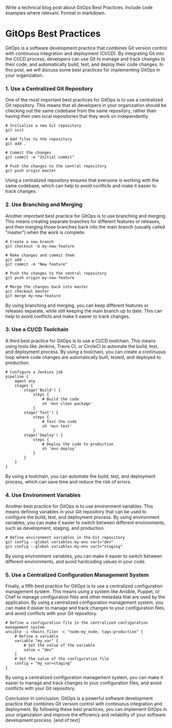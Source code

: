  Write a technical blog post about GitOps Best Practices. Include code examples where relevant. Format in markdown.

# GitOps Best Practices

GitOps is a software development practice that combines Git version control with continuous integration and deployment (CI/CD). By integrating Git into the CI/CD process, developers can use Git to manage and track changes to their code, and automatically build, test, and deploy their code changes. In this post, we will discuss some best practices for implementing GitOps in your organization.
### 1. Use a Centralized Git Repository

One of the most important best practices for GitOps is to use a centralized Git repository. This means that all developers in your organization should be checking out the same codebase from the same repository, rather than having their own local repositories that they work on independently.

```
# Initialize a new Git repository
git init

# Add files to the repository
git add .

# Commit the changes
git commit -m "Initial commit"

# Push the changes to the central repository
git push origin master
```
Using a centralized repository ensures that everyone is working with the same codebase, which can help to avoid conflicts and make it easier to track changes.

### 2. Use Branching and Merging

Another important best practice for GitOps is to use branching and merging. This means creating separate branches for different features or releases, and then merging those branches back into the main branch (usually called "master") when the work is complete.

```
# Create a new branch
git checkout -b my-new-feature

# Make changes and commit them
git add .
git commit -m "New feature"

# Push the changes to the central repository
git push origin my-new-feature

# Merge the changes back into master
git checkout master
git merge my-new-feature
```
By using branching and merging, you can keep different features or releases separate, while still keeping the main branch up to date. This can help to avoid conflicts and make it easier to track changes.

### 3. Use a CI/CD Toolchain

A third best practice for GitOps is to use a CI/CD toolchain. This means using tools like Jenkins, Travis CI, or CircleCI to automate the build, test, and deployment process. By using a toolchain, you can create a continuous loop where code changes are automatically built, tested, and deployed to production.

```
# Configure a Jenkins job
pipeline {
    agent any
    stages {
        stage('Build') {
            steps {
                # Build the code
                sh 'mvn clean package'
            }
        stage('Test') {
            steps {
                # Test the code
                sh 'mvn test'
            }
        stage('Deploy') {
            steps {
                # Deploy the code to production
                sh 'mvn deploy'
            }
        }
    }
}
```
By using a toolchain, you can automate the build, test, and deployment process, which can save time and reduce the risk of errors.

### 4. Use Environment Variables

Another best practice for GitOps is to use environment variables. This means defining variables in your Git repository that can be used to configure the build, test, and deployment process. By using environment variables, you can make it easier to switch between different environments, such as development, staging, and production.

```
# Define environment variables in the Git repository
git config --global variables.my-env var1="dev"
git config --global variables.my-env var2="staging"
```
By using environment variables, you can make it easier to switch between different environments, and avoid hardcoding values in your code.

### 5. Use a Centralized Configuration Management System

Finally, a fifth best practice for GitOps is to use a centralized configuration management system. This means using a system like Ansible, Puppet, or Chef to manage configuration files and other metadata that are used by the application. By using a centralized configuration management system, you can make it easier to manage and track changes to your configuration files, and avoid conflicts with your Git repository.

```
# Define a configuration file in the centralized configuration management system
ansible -i <hosts_file> -c "node:my_node, tags:production" {
    # Define a variable
    variable "my_var" {
        # Set the value of the variable
        value = "dev"
    }
    # Set the value of the configuration file
    config = "my_var=staging"
}
```
By using a centralized configuration management system, you can make it easier to manage and track changes to your configuration files, and avoid conflicts with your Git repository.

Conclusion
In conclusion, GitOps is a powerful software development practice that combines Git version control with continuous integration and deployment. By following these best practices, you can implement GitOps in your organization and improve the efficiency and reliability of your software development process. [end of text]



